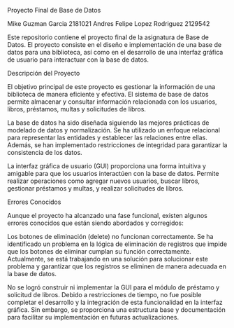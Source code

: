 Proyecto Final de Base de Datos

Mike Guzman Garcia 2181021
Andres Felipe Lopez Rodriguez 2129542

Este repositorio contiene el proyecto final de la asignatura de Base de Datos. El proyecto consiste en el diseño e implementación de una base de datos para una biblioteca, así como en el desarrollo de una interfaz gráfica de usuario para interactuar con la base de datos.

Descripción del Proyecto

El objetivo principal de este proyecto es gestionar la información de una biblioteca de manera eficiente y efectiva. El sistema de base de datos permite almacenar y consultar información relacionada con los usuarios, libros, préstamos, multas y solicitudes de libros.

La base de datos ha sido diseñada siguiendo las mejores prácticas de modelado de datos y normalización. Se ha utilizado un enfoque relacional para representar las entidades y establecer las relaciones entre ellas. Además, se han implementado restricciones de integridad para garantizar la consistencia de los datos.

La interfaz gráfica de usuario (GUI) proporciona una forma intuitiva y amigable para que los usuarios interactúen con la base de datos. Permite realizar operaciones como agregar nuevos usuarios, buscar libros, gestionar préstamos y multas, y realizar solicitudes de libros.

Errores Conocidos

Aunque el proyecto ha alcanzado una fase funcional, existen algunos errores conocidos que están siendo abordados y corregidos:

Los botones de eliminación (delete) no funcionan correctamente. Se ha identificado un problema en la lógica de eliminación de registros que impide que los botones de eliminar cumplan su función correctamente. Actualmente, se está trabajando en una solución para solucionar este problema y garantizar que los registros se eliminen de manera adecuada en la base de datos.

No se logró construir ni implementar la GUI para el módulo de préstamo y solicitud de libros. Debido a restricciones de tiempo, no fue posible completar el desarrollo y la integración de esta funcionalidad en la interfaz gráfica. Sin embargo, se proporciona una estructura base y documentación para facilitar su implementación en futuras actualizaciones.
